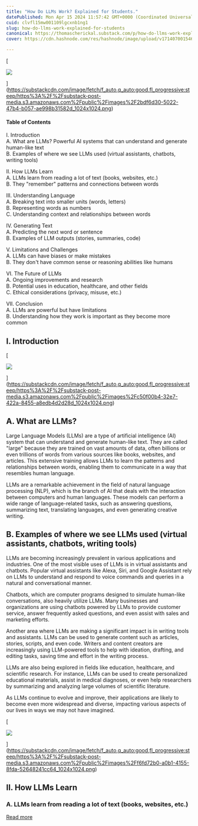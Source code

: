 ```yaml
---
title: "How Do LLMs Work? Explained for Students."
datePublished: Mon Apr 15 2024 11:57:42 GMT+0000 (Coordinated Universal Time)
cuid: clvfl15mw001109lgcxnb1ng1
slug: how-do-llms-work-explained-for-students
canonical: https://thomascherickal.substack.com/p/how-do-llms-work-explained-for-school
cover: https://cdn.hashnode.com/res/hashnode/image/upload/v1714070015462/6107a2ff-e78e-4ec6-be4c-514e3d204bd7.jpeg

---
```


[

![](https://cdn.hashnode.com/res/hashnode/image/upload/v1714070010974/4700406b-33d7-41c6-8a92-42fcd4fc3dbf.jpeg)



](https://substackcdn.com/image/fetch/f_auto,q_auto:good,fl_progressive:steep/https%3A%2F%2Fsubstack-post-media.s3.amazonaws.com%2Fpublic%2Fimages%2F2bdf6d30-5022-47b4-b057-ae998b31582d_1024x1024.png)

#### Table of Contents

I. Introduction  
A. What are LLMs? Powerful AI systems that can understand and generate human-like text  
B. Examples of where we see LLMs used (virtual assistants, chatbots, writing tools)

II. How LLMs Learn  
A. LLMs learn from reading a lot of text (books, websites, etc.)  
B. They "remember" patterns and connections between words

III. Understanding Language  
A. Breaking text into smaller units (words, letters)  
B. Representing words as numbers  
C. Understanding context and relationships between words

IV. Generating Text  
A. Predicting the next word or sentence  
B. Examples of LLM outputs (stories, summaries, code)

V. Limitations and Challenges  
A. LLMs can have biases or make mistakes  
B. They don't have common sense or reasoning abilities like humans

VI. The Future of LLMs  
A. Ongoing improvements and research  
B. Potential uses in education, healthcare, and other fields  
C. Ethical considerations (privacy, misuse, etc.)

VII. Conclusion  
A. LLMs are powerful but have limitations  
B. Understanding how they work is important as they become more common

I. Introduction
---------------

[

![](https://cdn.hashnode.com/res/hashnode/image/upload/v1714070012731/59e18302-707a-4fd6-8d85-e3cba751918d.jpeg)



](https://substackcdn.com/image/fetch/f_auto,q_auto:good,fl_progressive:steep/https%3A%2F%2Fsubstack-post-media.s3.amazonaws.com%2Fpublic%2Fimages%2Fc50f00b4-32e7-422a-8455-a8edb4d2d28d_1024x1024.png)

  
A. What are LLMs?
--------------------

Large Language Models (LLMs) are a type of artificial intelligence (AI) system that can understand and generate human-like text. They are called "large" because they are trained on vast amounts of data, often billions or even trillions of words from various sources like books, websites, and articles. This extensive training allows LLMs to learn the patterns and relationships between words, enabling them to communicate in a way that resembles human language.

LLMs are a remarkable achievement in the field of natural language processing (NLP), which is the branch of AI that deals with the interaction between computers and human languages. These models can perform a wide range of language-related tasks, such as answering questions, summarizing text, translating languages, and even generating creative writing.

B. Examples of where we see LLMs used (virtual assistants, chatbots, writing tools)
-----------------------------------------------------------------------------------

LLMs are becoming increasingly prevalent in various applications and industries. One of the most visible uses of LLMs is in virtual assistants and chatbots. Popular virtual assistants like Alexa, Siri, and Google Assistant rely on LLMs to understand and respond to voice commands and queries in a natural and conversational manner.

Chatbots, which are computer programs designed to simulate human-like conversations, also heavily utilize LLMs. Many businesses and organizations are using chatbots powered by LLMs to provide customer service, answer frequently asked questions, and even assist with sales and marketing efforts.

Another area where LLMs are making a significant impact is in writing tools and assistants. LLMs can be used to generate content such as articles, stories, scripts, and even code. Writers and content creators are increasingly using LLM-powered tools to help with ideation, drafting, and editing tasks, saving time and effort in the writing process.

LLMs are also being explored in fields like education, healthcare, and scientific research. For instance, LLMs can be used to create personalized educational materials, assist in medical diagnoses, or even help researchers by summarizing and analyzing large volumes of scientific literature.

As LLMs continue to evolve and improve, their applications are likely to become even more widespread and diverse, impacting various aspects of our lives in ways we may not have imagined.

[

![](https://cdn.hashnode.com/res/hashnode/image/upload/v1714070014310/d6e92716-a17e-44b3-adc6-7d070b9969b6.jpeg)



](https://substackcdn.com/image/fetch/f_auto,q_auto:good,fl_progressive:steep/https%3A%2F%2Fsubstack-post-media.s3.amazonaws.com%2Fpublic%2Fimages%2Ff6fd72b0-a0b1-4155-8fda-52648241cc64_1024x1024.png)

II. How LLMs Learn
------------------

### A. LLMs learn from reading a lot of text (books, websites, etc.)

[Read more](https://thomascherickal.substack.com/p/how-do-llms-work-explained-for-school)